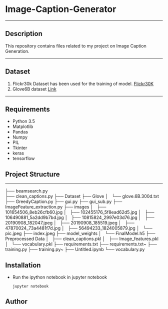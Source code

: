 # Image-Caption-Generator


----
## Description
This repository contains files related to my project on Image Caption Generation.

----
## Dataset
1. Flickr30k Dataset has been used for the training of model.
   [Flickr30K](https://www.kaggle.com/hsankesara/flickr-image-dataset)
2. Glove6B dataset [Link](https://drive.google.com/open?id=1GI5sWeCxgJEgToeVmakL69oDlXowXGU4)
----
## Requirements
* Python 3.5
* Matplotlib
* Pandas
* Numpy
* PIL 
* Tkinter
* keras
* tensorflow

## Project Structure
----
   ├── beamsearch.py <br>
   ├── clean_captions.py
   ├── Dataset
   ├── Glove
   │   └── glove.6B.300d.txt
   ├── GreedyCaption.py
   ├── gui.py
   ├── gui_sub.py
   ├── ImageFeature_extraction.py
   ├── images
   │   ├── 101654506_8eb26cfb60.jpg
   │   ├── 102455176_5f8ead62d5.jpg
   │   ├── 106490881_5a2dd9b7bd.jpg
   │   ├── 10815824_2997e03d76.jpg
   │   ├── 20190908_182047.jpeg
   │   ├── 20190908_185519.jpeg
   │   ├── 47870024_73a4481f7d.jpg
   │   ├── 56494233_1824005879.jpg
   │   └── pic.jpeg
   ├── index.jpeg
   ├── model_weights
   │   └── FinalModel.h5
   ├── Preprocessed Data
   │   ├── clean_captions.pkl
   │   ├── Image_features.pkl
   │   └── vocabulary.pkl
   ├── requirements.txt
   ├── requirements.txt~
   ├── training.py
   ├── training.py~
   ├── Untitled.ipynb
   └── vocabulary.py



## Installation
* Run the ipython notebook in jupyter notebook
    ```
    jupyter notebook
    ```

## Author

